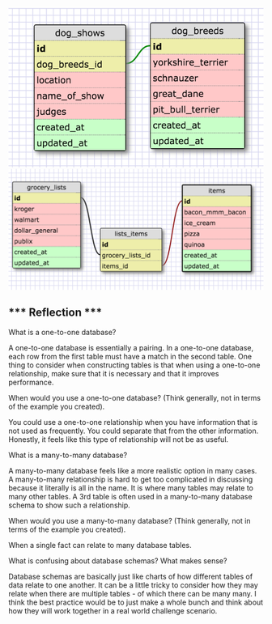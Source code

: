 
<!-- Link to images below -->
<!-- ![Alt text](/path/to/img.jpg "Optional title") -->

![One-to-One](imgs/onetoone.png "One-to-One")
![Many-to-Many](imgs/manytomany.png "Many-to-Many")

*** Reflection ***
------------------


What is a one-to-one database?

A one-to-one database is essentially a pairing. In a one-to-one database, each row
from the first table must have a match in the second table. One thing to consider
when constructing tables is that when using a one-to-one relationship, make sure
that it is necessary and that it improves performance.

When would you use a one-to-one database? (Think generally, not in terms of the example you created).

You could use a one-to-one relationship when you have information that is not used as frequently. 
You could separate that from the other information. Honestly, it feels like this type of relationship will not be as useful.


What is a many-to-many database?

A many-to-many database feels like a more realistic option in many cases. A many-to-many relationship is hard to get too complicated in discussing because it literally is all in the name. It is where many tables may relate to many other tables. 
A 3rd table is often used in a many-to-many database schema to show such a relationship. 


When would you use a many-to-many database? (Think generally, not in terms of the example you created).

When a single fact can relate to many database tables. 

What is confusing about database schemas? What makes sense?

Database schemas are basically just like charts of how different tables of data relate to one another. It can be a little tricky to consider how they may relate when there are multiple tables - of which there can be many many. I think the best practice would be to just make a whole bunch and think about how they will work together in a real world challenge scenario. 





